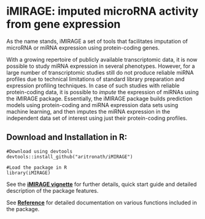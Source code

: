 # iMIRAGE: imputed microRNA activity from gene expression 

As the name stands, iMIRAGE a set of tools that facilitates imputation of microRNA or miRNA expression using protein-coding genes. 

With a growing repertoire of publicly available transcriptomic data, it is now possible to study miRNA expression in several phenotypes. However, for a large number of transcriptomic studies still do not produce reliable miRNA profiles due to technical limitations of standard library preparation and expression profiling techniques. In case of such studies with reliable protein-coding data, it is possible to *impute* the expression of miRNAs using the iMIRAGE package. Essentially, the iMIRAGE package builds prediction models using protein-coding and miRNA expression data sets using machine learning, and then imputes the miRNA expression in the independent data set of interest using just their protein-coding profiles. 

## Download and Installation in R:
```
#Download using devtools 
devtools::install_github("aritronath/iMIRAGE")

#Load the package in R
library(iMIRAGE)
```
See the [**iMIRAGE vignette**](https://aritronath.github.io/iMIRAGE/articles/imirage.html) for further details, quick start guide and detailed description of the package features. 

See [**Reference**](https://aritronath.github.io/iMIRAGE/reference/index.html) for detailed documentation on various functions included in the package. 

